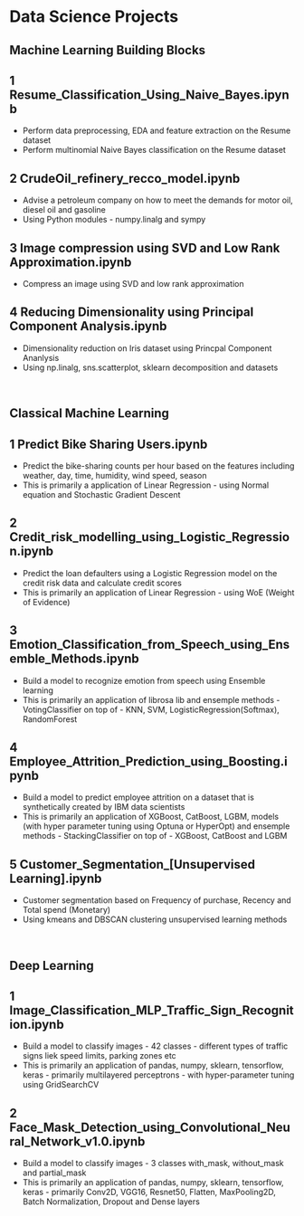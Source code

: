    # Data Science Projects
## Machine Learning Building Blocks

1 Resume_Classification_Using_Naive_Bayes.ipynb
   -
   - Perform data preprocessing, EDA and feature extraction on the Resume dataset
   - Perform multinomial Naive Bayes classification on the Resume dataset 

2 CrudeOil_refinery_recco_model.ipynb
   -
   - Advise a petroleum company on how to meet the demands for motor oil, diesel oil and gasoline
   - Using Python modules - numpy.linalg and sympy

3 Image compression using SVD and Low Rank Approximation.ipynb
   -
   - Compress an image using SVD and low rank approximation

4 Reducing Dimensionality using Principal Component Analysis.ipynb
   -
   - Dimensionality reduction on Iris dataset using Princpal Component Ananlysis
   - Using np.linalg, sns.scatterplot, sklearn decomposition and datasets

</br>

## Classical Machine Learning 

1 Predict Bike Sharing Users.ipynb
   -
   - Predict the bike-sharing counts per hour based on the features including weather, day, time, humidity, wind speed, season
   - This is primarily a application of Linear Regression - using Normal equation and Stochastic Gradient Descent

2 Credit_risk_modelling_using_Logistic_Regression.ipynb
   -
   - Predict the loan defaulters using a Logistic Regression model on the credit risk data and calculate credit scores
   - This is primarily an application of Linear Regression - using WoE (Weight of Evidence)

3 Emotion_Classification_from_Speech_using_Ensemble_Methods.ipynb
   -
   - Build a model to recognize emotion from speech using Ensemble learning
   - This is primarily an application of librosa lib and ensemple methods - VotingClassifier on top of - KNN, SVM, LogisticRegression(Softmax), RandomForest 

4 Employee_Attrition_Prediction_using_Boosting.ipynb
   -
   - Build a model to predict employee attrition on a dataset that is synthetically created by IBM data scientists
   - This is primarily an application of XGBoost, CatBoost, LGBM, models (with hyper parameter tuning using Optuna or HyperOpt) and ensemple methods - StackingClassifier on top of - XGBoost, CatBoost and LGBM

 5 Customer_Segmentation_[Unsupervised Learning].ipynb
   -
   - Customer segmentation based on Frequency of purchase, Recency and Total spend (Monetary)
   - Using kmeans and DBSCAN clustering unsupervised learning methods

</br>

## Deep Learning

1 Image_Classification_MLP_Traffic_Sign_Recognition.ipynb
   -
   - Build a model to classify images - 42 classes - different types of traffic signs liek speed limits, parking zones etc
   - This is primarily an application of pandas, numpy, sklearn, tensorflow, keras - primarily multilayered perceptrons - with hyper-parameter tuning using GridSearchCV

2 Face_Mask_Detection_using_Convolutional_Neural_Network_v1.0.ipynb
   -
   - Build a model to classify images - 3 classes with_mask, without_mask and partial_mask 
   - This is primarily an application of pandas, numpy, sklearn, tensorflow, keras - primarily Conv2D, VGG16, Resnet50, Flatten, MaxPooling2D, Batch Normalization, Dropout and Dense layers  
